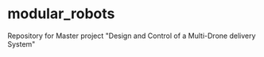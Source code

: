 # modular_robots
Repository for Master project "Design and Control of a Multi-Drone delivery System"
